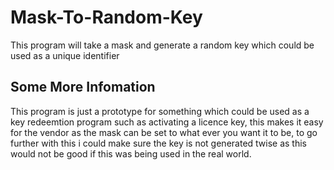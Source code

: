 # Mask-To-Random-Key
This program will take a mask and generate a random key which could be used as a unique identifier 

## Some More Infomation

This program is just a prototype for something which could be used as a key redeemtion program such as activating a licence key, this makes it easy for the vendor as the mask can be set to what ever you want it to be, to go further with this i could make sure the key is not generated twise as this would not be good if this was being used in the real world.
